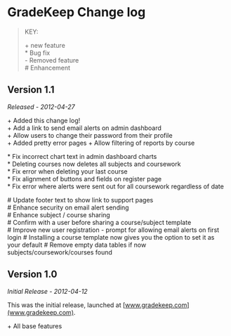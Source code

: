 GradeKeep Change log
====================

> KEY:
>
>  \+ new feature <br>
>  \* Bug fix <br>
>  \- Removed feature <br>
>  \# Enhancement




Version 1.1
-----------

*Released - 2012-04-27* 

\+ Added this change log!<br>
\+ Add a link to send email alerts on admin dashboard<br>
\+ Allow users to change their password from their profile<br>
\+ Added pretty error pages
\+ Allow filtering of reports by course

\* Fix incorrect chart text in admin dashboard charts<br>
\* Deleting courses now deletes all subjects and coursework<br>
\* Fix error when deleting your last course<br>
\* Fix alignment of buttons and fields on register page<br>
\* Fix error where alerts were sent out for all coursework regardless of date

\# Update footer text to show link to support pages<br>
\# Enhance security on email alert sending<br>
\# Enhance subject / course sharing<br>
\# Confirm with a user before sharing a course/subject template<br>
\# Improve new user registration - prompt for allowing email alerts on first login
\# Installing a course template now gives you the option to set it as your default
\# Remove empty data tables if now subjects/coursework/courses found


Version 1.0
-----------

*Initial Release - 2012-04-12*

This was the initial release, launched at [www.gradekeep.com](www.gradekeep.com).

\+ All base features

